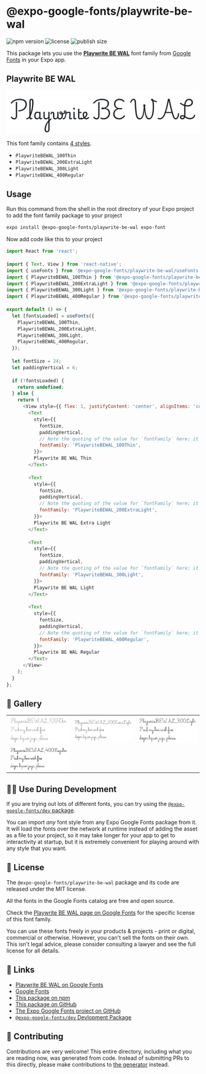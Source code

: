 # @expo-google-fonts/playwrite-be-wal

![npm version](https://flat.badgen.net/npm/v/@expo-google-fonts/playwrite-be-wal)
![license](https://flat.badgen.net/github/license/expo/google-fonts)
![publish size](https://flat.badgen.net/packagephobia/install/@expo-google-fonts/playwrite-be-wal)

This package lets you use the [**Playwrite BE WAL**](https://fonts.google.com/specimen/Playwrite+BE+WAL) font family from [Google Fonts](https://fonts.google.com/) in your Expo app.

## Playwrite BE WAL

![Playwrite BE WAL](./font-family.png)

This font family contains [4 styles](#-gallery).

- `PlaywriteBEWAL_100Thin`
- `PlaywriteBEWAL_200ExtraLight`
- `PlaywriteBEWAL_300Light`
- `PlaywriteBEWAL_400Regular`

## Usage

Run this command from the shell in the root directory of your Expo project to add the font family package to your project
```sh
expo install @expo-google-fonts/playwrite-be-wal expo-font
```

Now add code like this to your project
```js
import React from 'react';

import { Text, View } from 'react-native';
import { useFonts } from '@expo-google-fonts/playwrite-be-wal/useFonts';
import { PlaywriteBEWAL_100Thin } from '@expo-google-fonts/playwrite-be-wal/100Thin';
import { PlaywriteBEWAL_200ExtraLight } from '@expo-google-fonts/playwrite-be-wal/200ExtraLight';
import { PlaywriteBEWAL_300Light } from '@expo-google-fonts/playwrite-be-wal/300Light';
import { PlaywriteBEWAL_400Regular } from '@expo-google-fonts/playwrite-be-wal/400Regular';

export default () => {
  let [fontsLoaded] = useFonts({
    PlaywriteBEWAL_100Thin,
    PlaywriteBEWAL_200ExtraLight,
    PlaywriteBEWAL_300Light,
    PlaywriteBEWAL_400Regular,
  });

  let fontSize = 24;
  let paddingVertical = 6;

  if (!fontsLoaded) {
    return undefined;
  } else {
    return (
      <View style={{ flex: 1, justifyContent: 'center', alignItems: 'center' }}>
        <Text
          style={{
            fontSize,
            paddingVertical,
            // Note the quoting of the value for `fontFamily` here; it expects a string!
            fontFamily: 'PlaywriteBEWAL_100Thin',
          }}>
          Playwrite BE WAL Thin
        </Text>

        <Text
          style={{
            fontSize,
            paddingVertical,
            // Note the quoting of the value for `fontFamily` here; it expects a string!
            fontFamily: 'PlaywriteBEWAL_200ExtraLight',
          }}>
          Playwrite BE WAL Extra Light
        </Text>

        <Text
          style={{
            fontSize,
            paddingVertical,
            // Note the quoting of the value for `fontFamily` here; it expects a string!
            fontFamily: 'PlaywriteBEWAL_300Light',
          }}>
          Playwrite BE WAL Light
        </Text>

        <Text
          style={{
            fontSize,
            paddingVertical,
            // Note the quoting of the value for `fontFamily` here; it expects a string!
            fontFamily: 'PlaywriteBEWAL_400Regular',
          }}>
          Playwrite BE WAL Regular
        </Text>
      </View>
    );
  }
};

```

## 🔡 Gallery


||||
|-|-|-|
|![PlaywriteBEWAL_100Thin](.//100Thin/PlaywriteBEWAL_100Thin.ttf.png)|![PlaywriteBEWAL_200ExtraLight](.//200ExtraLight/PlaywriteBEWAL_200ExtraLight.ttf.png)|![PlaywriteBEWAL_300Light](.//300Light/PlaywriteBEWAL_300Light.ttf.png)||
|![PlaywriteBEWAL_400Regular](.//400Regular/PlaywriteBEWAL_400Regular.ttf.png)||||


## 👩‍💻 Use During Development

If you are trying out lots of different fonts, you can try using the [`@expo-google-fonts/dev` package](https://github.com/expo/google-fonts/tree/master/font-packages/dev#readme).

You can import *any* font style from any Expo Google Fonts package from it. It will load the fonts
over the network at runtime instead of adding the asset as a file to your project, so it may take longer
for your app to get to interactivity at startup, but it is extremely convenient
for playing around with any style that you want.

## 📖 License

The `@expo-google-fonts/playwrite-be-wal` package and its code are released under the MIT license.

All the fonts in the Google Fonts catalog are free and open source.

Check the [Playwrite BE WAL page on Google Fonts](https://fonts.google.com/specimen/Playwrite+BE+WAL) for the specific license of this font family.

You can use these fonts freely in your products & projects - print or digital, commercial or otherwise. However, you can't sell the fonts on their own. This isn't legal advice, please consider consulting a lawyer and see the full license for all details.

## 🔗 Links

- [Playwrite BE WAL on Google Fonts](https://fonts.google.com/specimen/Playwrite+BE+WAL)
- [Google Fonts](https://fonts.google.com/)
- [This package on npm](https://www.npmjs.com/package/@expo-google-fonts/playwrite-be-wal)
- [This package on GitHub](https://github.com/expo/google-fonts/tree/master/font-packages/playwrite-be-wal)
- [The Expo Google Fonts project on GitHub](https://github.com/expo/google-fonts)
- [`@expo-google-fonts/dev` Devlopment Package](https://github.com/expo/google-fonts/tree/master/font-packages/dev)

## 🤝 Contributing

Contributions are very welcome! This entire directory, including what you are reading now, was generated from code. Instead of submitting PRs to this directly, please make contributions to [the generator](https://github.com/expo/google-fonts/tree/master/packages/generator) instead.
